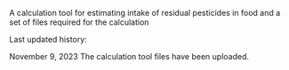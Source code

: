 A calculation tool for estimating intake of residual pesticides in food and a set of files required for the calculation






Last updated history:



November 9, 2023
The calculation tool files have been uploaded.
